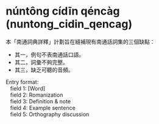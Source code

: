 # núntông cídīn qéncàg (nuntong_cidin_qencag)
本「南通詞典詳釋」計劃旨在縫補現有南通話詞集的三個缺點：
*  其一，例句不表南通話口語。
*  其二，詞彙不夠完整。
*  其三，缺乏可聽的音頻。

Entry format: \
&nbsp;&nbsp;  field 1: \[Word\] \
&nbsp;&nbsp;  field 2: Romanization \
&nbsp;&nbsp;  field 3: Definition & note \
&nbsp;&nbsp;  field 4: Example sentence \
&nbsp;&nbsp;  field 5: Orthography discussion 

